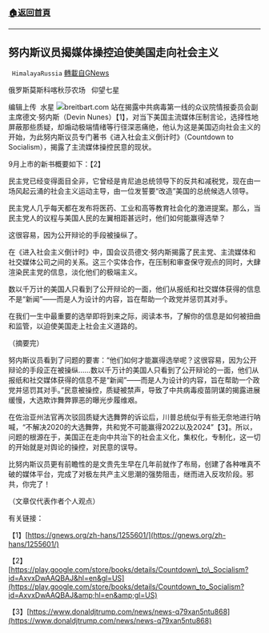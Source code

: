 ###  [:house:返回首頁](https://github.com/ourhimalayas/txt)
---


## 努内斯议员揭媒体操控迫使美国走向社会主义
` HimalayaRussia` [轉載自GNews](https://gnews.org/zh-hans/1596466/)

俄罗斯莫斯科喀秋莎农场   仰望七星

编辑上传  水星
![](https://assets.gnews.org/wp-content/uploads/2021/10/C-5.jpg)breitbart.com
站在揭露中共病毒第一线的众议院情报委员会副主席德文·努内斯（Devin Nunes）【1】，对当下美国主流媒体压制言论，选择性地屏蔽那些质疑，却煽动极端情绪等行径深恶痛绝，他认为这是美国迈向社会主义的开始，为此努内斯议员专门著书《进入社会主义倒计时》（Countdown to Socialism），揭露了主流媒体操控民意的现状。

9月上市的新书概要如下：【2】

民主党已经变得面目全非，它曾经是肯尼迪总统领导下的反共和减税党，现在由一场风起云涌的社会主义运动主导，由一位发誓要“改造”美国的总统候选人领导。

民主党人几乎每天都在发布将医药、工业和高等教育社会化的激进提案。那么，当民主党人的议程与美国人民的左翼相距甚远时，他们如何能赢得选举？

这很容易，因为公开辩论的手段被操纵了。

在《进入社会主义倒计时》中，国会议员德文·努内斯揭露了民主党、主流媒体和社交媒体公司之间的关系。这三个实体合作，在压制和审查保守观点的同时，大肆渲染民主党的信息，淡化他们的极端主义。

数以千万计的美国人只看到了公开辩论的一面，他们从报纸和社交媒体获得的信息不是“新闻”——而是人为设计的内容，旨在帮助一个政党并惩罚其对手。

在我们一生中最重要的选举即将到来之际，阅读本书，了解你的信息是如何被扭曲和监管，以迫使美国走上社会主义道路的。

（摘要完）

努内斯议员看到了问题的要害：“他们如何才能赢得选举呢？这很容易，因为公开辩论的手段正在被操纵……数以千万计的美国人只看到了公开辩论的一面，他们从报纸和社交媒体获得的信息不是“新闻”——而是人为设计的内容，旨在帮助一个政党并惩罚其对手。”民意被操控，质疑被禁声，导致了中共病毒疫苗阴谋的揭露进展缓慢，大选欺诈舞弊罪恶的曝光步履维艰。

在佐治亚州法官再次驳回质疑大选舞弊的诉讼后，川普总统似乎有些无奈地进行呐喊，“不解决2020的大选舞弊，共和党不可能赢得2022以及2024”【3】。所以，问题的根源在于，美国正在走向中共治下的社会主义化，集权化，专制化，这一切的开始就是对舆论的操控，对民意的误导。

比努内斯议员更有前瞻性的是文贵先生早在几年前就作了布局，创建了各种唯真不破的媒体平台，完成了对极左共产主义思潮的强势阻击，继而进入反攻阶段。邪共，你完了！

（文章仅代表作者个人观点）

有关链接：

【1】[https://gnews.org/zh-hans/1255601/](https://gnews.org/zh-hans/1255601/)

【2】[https://play.google.com/store/books/details/Countdown\_to\_Socialism?id=AxvxDwAAQBAJ&hl=en&gl=US](https://play.google.com/store/books/details/Countdown_to_Socialism?id=AxvxDwAAQBAJ&amp;hl=en&amp;gl=US)

【3】[https://www.donaldjtrump.com/news/news-q79xan5ntu868](https://www.donaldjtrump.com/news/news-q79xan5ntu868)
